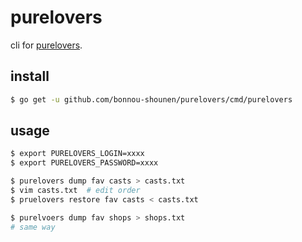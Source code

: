 # purelovers

cli for [purelovers](https://www.purelovers.com).

## install

```bash
$ go get -u github.com/bonnou-shounen/purelovers/cmd/purelovers
```

## usage

```bash
$ export PURELOVERS_LOGIN=xxxx
$ export PURELOVERS_PASSWORD=xxxx

$ purelovers dump fav casts > casts.txt
$ vim casts.txt  # edit order
$ pruelovers restore fav casts < casts.txt

$ purelvoers dump fav shops > shops.txt
# same way
```
